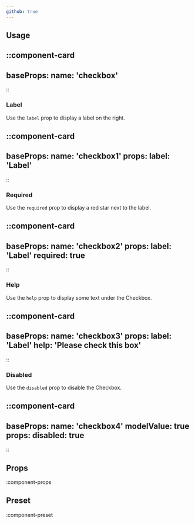 ```yaml
---
github: true
---
```


## Usage

::component-card
---
baseProps:
  name: 'checkbox'
---
::

### Label

Use the `label` prop to display a label on the right.

::component-card
---
baseProps:
  name: 'checkbox1'
props:
  label: 'Label'
---
::

### Required

Use the `required` prop to display a red star next to the label.

::component-card
---
baseProps:
  name: 'checkbox2'
props:
  label: 'Label'
  required: true
---
::

### Help

Use the `help` prop to display some text under the Checkbox.

::component-card
---
baseProps:
  name: 'checkbox3'
props:
  label: 'Label'
  help: 'Please check this box'
---
::

### Disabled

Use the `disabled` prop to disable the Checkbox.

::component-card
---
baseProps:
  name: 'checkbox4'
  modelValue: true
props:
  disabled: true
---
::

## Props

:component-props

## Preset

:component-preset
